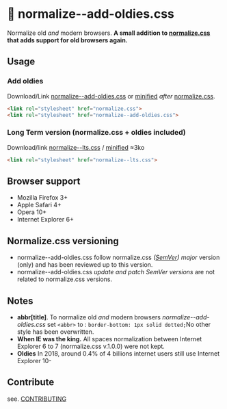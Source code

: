 # 🦕 normalize--add-oldies.css

Normalize old *and* modern browsers.
**A small addition to [normalize.css](https://github.com/necolas/normalize.css) that adds support for old browsers again.**


## Usage

### Add oldies
Download/Link [normalize--add-oldies.css](normalize--add-oldies.css) or [minified](min/normalize-oldies.min.css) *after* [normalize.css](https://github.com/necolas/normalize.css).

```html
<link rel="stylesheet" href="normalize.css">
<link rel="stylesheet" href="normalize--add-oldies.css">
```
### Long Term version (normalize.css + oldies included)
Download/link [normalize--lts.css](normalize--lts.css) / [minified](min/normalize-lts.min.css) ≈3ko  

```html
<link rel="stylesheet" href="normalize--lts.css">
```

## Browser support

- Mozilla Firefox 3+
- Apple Safari 4+
- Opera 10+
- Internet Explorer 6+

## Normalize.css versioning

- normalize--add-oldies.css follow normalize.css *([SemVer](https://semver.org/spec/v2.0.0.html)) major* version (only) and has been reviewed up to this version.
- normalize--add-oldies.css *update and patch SemVer versions*  are not related to normalize.css versions.

## Notes

- **abbr[title]**. To normalize old *and* modern browsers *normalize--add-oldies.css*  set `<abbr>` to : `border-bottom: 1px solid dotted;`No other style has been overwritten.
- **When IE was the king.** All spaces normalization between Internet Explorer 6 to 7 (normalize.css v.1.0.0) were not kept.
-  **Oldies** In 2018, around 0.4% of 4 billions internet users still use Internet Explorer 10-

## Contribute

see. [CONTRIBUTING](CONTRIBUTING.md)
